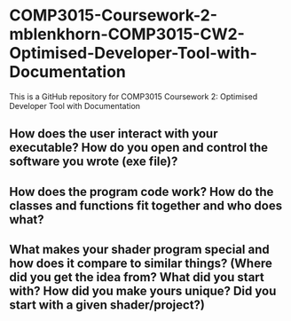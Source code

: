 # COMP3015-Coursework-2-mblenkhorn-COMP3015-CW2-Optimised-Developer-Tool-with-Documentation
This is a GitHub repository for COMP3015 Coursework 2: Optimised Developer Tool with Documentation


## How does the user interact with your executable? How do you open and control the software you wrote (exe file)?

## How does the program code work? How do the classes and functions fit together and who does what?

## What makes your shader program special and how does it compare to similar things? (Where did you get the idea from? What did you start with? How did you make yours unique? Did you start with a given shader/project?)




